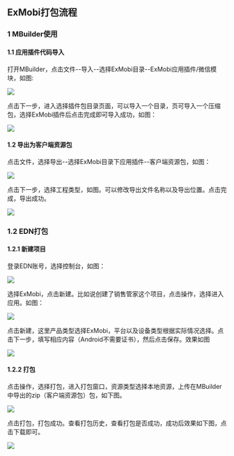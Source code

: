 ## ExMobi打包流程

### 1 MBuilder使用

#### 1.1 应用插件代码导入

打开MBuilder，点击文件--导入--选择ExMobi目录--ExMobi应用插件/微信模块，如图:

![](D:\WeiLinkFAQ\docs\image\dabao_1.png)

点击下一步，进入选择插件包目录页面，可以导入一个目录，页可导入一个压缩包，选择ExMobi插件后点击完成即可导入成功，如图：

![](D:\WeiLinkFAQ\docs\image\dabao_2.png)

#### 1.2 导出为客户端资源包

点击文件，选择导出--选择ExMobi目录下应用插件--客户端资源包，如图：

![](D:\WeiLinkFAQ\docs\image\dabao_3.png)

点击下一步，选择工程类型，如图。可以修改导出文件名称以及导出位置。点击完成，导出成功。

![](D:\WeiLinkFAQ\docs\image\dabao_4.png)

### 1.2 EDN打包

#### 1.2.1 新建项目

登录EDN账号，选择控制台，如图：

![](D:\WeiLinkFAQ\docs\image\dabao_5.png)

选择ExMobi，点击新建。比如说创建了销售管家这个项目，点击操作，选择进入应用。如图：

![](D:\WeiLinkFAQ\docs\image\dabao_6.png)

点击新建，这里产品类型选择ExMobi，平台以及设备类型根据实际情况选择。点击下一步，填写相应内容（Android不需要证书），然后点击保存。效果如图

![](D:\WeiLinkFAQ\docs\image\dabao_7.png)

#### 1.2.2 打包

点击操作，选择打包，进入打包窗口，资源类型选择本地资源，上传在MBuilder中导出的zip（客户端资源包）包，如下图。

![](D:\WeiLinkFAQ\docs\image\dabao_8.png)

点击打包，打包成功。查看打包历史，查看打包是否成功，成功后效果如下图，点击下载即可。

![](D:\WeiLinkFAQ\docs\image\dabao_9.png)